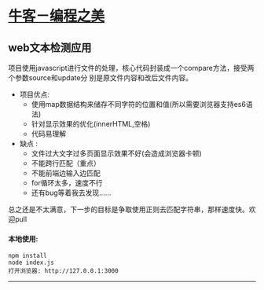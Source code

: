 # [牛客－编程之美](https://www.nowcoder.com)

## web文本检测应用
项目使用javascript进行文件的处理，核心代码封装成一个compare方法，接受两个参数source和update分
别是原文件内容和改后文件内容。

	
* 项目优点:
	*	使用map数据结构来储存不同字符的位置和值(所以需要浏览器支持es6语法)
	*	针对显示效果的优化(innerHTML,空格)
	*	代码易理解
* 缺点 :
	*	文件过大文字过多页面显示效果不好(会造成浏览器卡顿)
	*	不能跨行匹配（重点）
	*	不能前端边输入边匹配
	*	for循环太多，速度不行
	*	还有bug等着我去发现......


总之还是不太满意，下一步的目标是争取使用正则去匹配字符串，那样速度快。欢迎pull


#### 本地使用:
	npm install 
	node index.js
	打开浏览器: http://127.0.0.1:3000

*****
